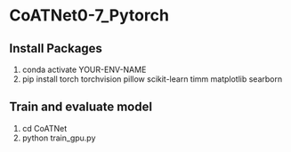 # CoATNet0-7_Pytorch

## Install Packages

1. conda activate YOUR-ENV-NAME
2. pip install torch torchvision pillow scikit-learn timm matplotlib searborn

## Train and evaluate model
1. cd CoATNet
2. python train_gpu.py
